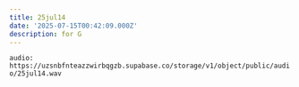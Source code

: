 ```yaml
---
title: 25jul14
date: '2025-07-15T00:42:09.000Z'
description: for G
---
```




`audio: https://uzsnbfnteazzwirbqgzb.supabase.co/storage/v1/object/public/audio/25jul14.wav`